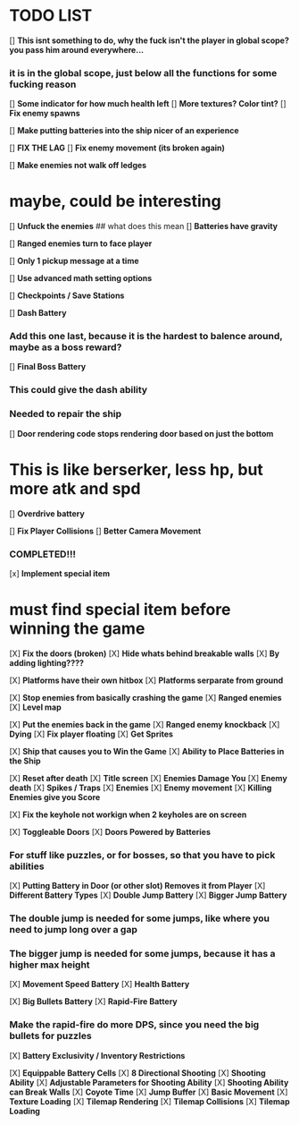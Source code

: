 # TODO LIST

[] __This isnt something to do, why the fuck isn't the player in global scope? you pass him around everywhere...__
### it is in the global scope, just below all the functions for some fucking reason

[] __Some indicator for how much health left__
[] __More textures? Color tint?__
[] __Fix enemy spawns__

[] __Make putting batteries into the ship nicer of an experience__

[] __FIX THE LAG__
[] __Fix enemy movement (its broken again)__

[] __Make enemies not walk off ledges__
# maybe, could be interesting

[] __Unfuck the enemies__ ## what does this mean
[] __Batteries have gravity__

[] __Ranged enemies turn to face player__

[] __Only 1 pickup message at a time__

[] __Use advanced math setting options__


[] __Checkpoints / Save Stations__



[] __Dash Battery__
### Add this one last, because it is the hardest to balence around, maybe as a boss reward?

[] __Final Boss Battery__
### This could give the dash ability
### Needed to repair the ship

[] __Door rendering code stops rendering door  based on just the bottom__

# This is like berserker, less hp, but more atk and spd
[] __Overdrive battery__

[] __Fix Player Collisions__
[] __Better Camera Movement__


### COMPLETED!!!

[x] __Implement special item__
# must find special item before winning the game

[X] __Fix the doors (broken)__
[X] __Hide whats behind breakable walls__
[X] __By adding lighting????__

[X] __Platforms have their own hitbox__
[X] __Platforms serparate from ground__

[X] __Stop enemies from basically crashing the game__
[X] __Ranged enemies__
[X] __Level map__

[X] __Put the enemies back in the game__
[X] __Ranged enemy knockback__
[X] __Dying__
[X] __Fix player floating__
[X] __Get Sprites__

[X] __Ship that causes you to Win the Game__
[X] __Ability to Place Batteries in the Ship__

[X] __Reset after death__
[X] __Title screen__
[X] __Enemies Damage You__
[X] __Enemy death__
[X] __Spikes / Traps__
[X] __Enemies__
[X] __Enemy movement__
[X] __Killing Enemies give you Score__

[X] __Fix the keyhole not workign when 2 keyholes are on screen__

[X] __Toggleable Doors__
[X] __Doors Powered by Batteries__
### For stuff like puzzles, or for bosses, so that you have to pick abilities

[X] __Putting Battery in Door (or other slot) Removes it from Player__
[X] __Different Battery Types__
[X] __Double Jump Battery__
[X] __Bigger Jump Battery__
### The double jump is needed for some jumps, like where you need to jump long over a gap
### The bigger jump is needed for some jumps, because it has a higher max height

[X] __Movement Speed Battery__
[X] __Health Battery__

[X] __Big Bullets Battery__
[X] __Rapid-Fire Battery__
### Make the rapid-fire do more DPS, since you need the big bullets for puzzles

[X] __Battery Exclusivity / Inventory Restrictions__

[X] __Equippable Battery Cells__
[X] __8 Directional Shooting__
[X] __Shooting Ability__
[X] __Adjustable Parameters for Shooting Ability__
[X] __Shooting Ability can Break Walls__
[X] __Coyote Time__
[X] __Jump Buffer__
[X] __Basic Movement__
[X] __Texture Loading__
[X] __Tilemap Rendering__
[X] __Tilemap Collisions__
[X] __Tilemap Loading__
